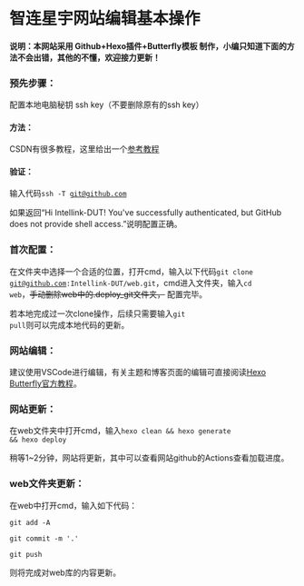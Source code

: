 # 智连星宇网站编辑基本操作

#### 说明：本网站采用 Github+Hexo插件+Butterfly模板 制作，小编只知道下面的方法不会出错，其他的不懂，欢迎接力更新！

### 预先步骤：

配置本地电脑秘钥 ssh key（不要删除原有的ssh key）

#### 方法：
CSDN有很多教程，这里给出一个[参考教程](https://blog.csdn.net/weixin_42310154/article/details/118340458?ops_request_misc=%257B%2522request%255Fid%2522%253A%2522170846999216800215063690%2522%252C%2522scm%2522%253A%252220140713.130102334..%2522%257D&request_id=170846999216800215063690&biz_id=0&utm_medium=distribute.pc_search_result.none-task-blog-2~all~sobaiduend~default-2-118340458-null-null.142^v99^control&utm_term=github%E9%85%8D%E7%BD%AEssh%20key&spm=1018.2226.3001.4187)

#### 验证：
输入代码<code>ssh -T git@github.com</code>

如果返回“Hi Intellink-DUT! You've successfully authenticated, but GitHub does not provide shell access.”说明配置正确。

### 首次配置：

在文件夹中选择一个合适的位置，打开cmd，输入以下代码<code>git clone git@github.com:Intellink-DUT/web.git</code>，cmd进入文件夹，输入<code>cd web</code>，~~手动删除web中的.deploy_git文件夹，~~ 配置完毕。

若本地完成过一次clone操作，后续只需要输入<code>git pull</code>则可以完成本地代码的更新。

### 网站编辑：

建议使用VSCode进行编辑，有关主题和博客页面的编辑可直接阅读[Hexo Butterfly官方教程](https://butterfly.js.org/)。

### 网站更新：

在web文件夹中打开cmd，输入<code>hexo clean && hexo generate && hexo deploy</code>

稍等1~2分钟，网站将更新，其中可以查看网站github的Actions查看加载进度。

### web文件夹更新：

在web中打开cmd，输入如下代码：

<code>git add -A</code>

<code>git commit -m '.'</code>

<code>git push</code>

则将完成对web库的内容更新。

